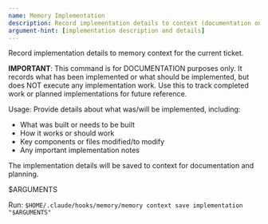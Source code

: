 ```yaml
---
name: Memory Implementation
description: Record implementation details to context (documentation only)
argument-hint: [implementation description and details]
---
```


Record implementation details to memory context for the current ticket.

**IMPORTANT**: This command is for DOCUMENTATION purposes only. It records what
has been implemented or what should be implemented, but does NOT execute any
implementation work. Use this to track completed work or planned implementations
for future reference.

Usage: Provide details about what was/will be implemented, including:
- What was built or needs to be built
- How it works or should work
- Key components or files modified/to modify
- Any important implementation notes

The implementation details will be saved to context for documentation and planning.

$ARGUMENTS

Run: `$HOME/.claude/hooks/memory/memory context save implementation "$ARGUMENTS"`